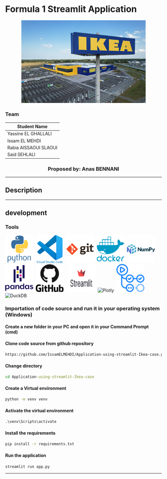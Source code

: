 # Formula 1 Streamlit Application
<div align="center">
  <img src="https://raw.githubusercontent.com/IssamELMEHDI/Application-using-streamlit-Ikea-case/master/images/ikea%20photo.jpg" title="Image" alt="Image" width="400"/>
</div>

<div>
  <div align="left">

### Team

| Student Name   |
|----------|
| Yassine EL GHALLALI |
| Issam EL MEHDI |
| Rabia AISSAOUI SLAOUI |
| Said SEHLALI |

  </div>

  <div align="center">

### Proposed by: Anas BENNANI

  </div>

---

## Description

---

## development

### Tools

<div>
  <img src="https://github.com/devicons/devicon/blob/master/icons/python/python-original-wordmark.svg" title="Python" alt="Python" width="90" height="90"/>&nbsp;
  <img src="https://github.com/devicons/devicon/blob/master/icons/vscode/vscode-original-wordmark.svg" title="VSCode" alt="VSCode" width="90" height="90"/>&nbsp;
  <img src="https://github.com/devicons/devicon/blob/master/icons/git/git-original-wordmark.svg" title="Git" alt="Git" width="90" height="90"/>&nbsp;
  <img src="https://github.com/devicons/devicon/blob/master/icons/docker/docker-plain-wordmark.svg" title="Docker" alt="Docker" width="90" height="90"/>&nbsp;
  <img src="https://github.com/devicons/devicon/blob/master/icons/numpy/numpy-original-wordmark.svg" title="NumPy" alt="NumPy" width="90" height="90"/>&nbsp;
  <img src="https://github.com/devicons/devicon/blob/master/icons/pandas/pandas-original-wordmark.svg" title="Pandas" alt="Pandas" width="90" height="90"/>&nbsp;
  <img src="https://github.com/devicons/devicon/blob/master/icons/github/github-original-wordmark.svg" title="GitHub" alt="GitHub" width="90" height="90" /> &nbsp;
  <img src="https://github.com/elghallali/my-images/blob/master/streamlit-logo-primary-colormark-darktext.svg" title="Streamlit" alt="Streamlit" width="90" height="90">&nbsp;
  <img src="https://store-images.s-microsoft.com/image/apps.36868.bfb0e2ee-be9e-4c73-807f-e0a7b805b1be.712aff5d-5800-47e0-97be-58d17ada3fb8.a46845e6-ce94-44cf-892b-54637c6fcf06" title="Plotly" alt="Plotly" width="90" height="90">&nbsp;
  <img src="https://github.com/elghallali/my-images/blob/master/GitHub%20Actions.svg" title="GitHub Actions" alt="GitHub Actions" width="90" height="90">&nbsp;
  <img src="https://duckdb.org/images/logo-dl/DuckDB_Logo-stacked.svg" title="DuckDB" alt="DuckDB" width="90" height="90">&nbsp;
</div>

### Importation of code source and run it in your operating system (Windows)

#### Create a new folder in your PC and open it in your Command Prompt (cmd)  

#### Clone code source from github repository

```cmd
https://github.com/IssamELMEHDI/Application-using-streamlit-Ikea-case.git
```
#### Change directory

```cmd
cd Application-using-streamlit-Ikea-case
```
#### Create a Virtual environment

```cmd
python -m venv venv 
```

#### Activate the virtual environment

```cmd
.\venv\Scripts\activate
```

#### Install the requirements

```cmd
pip install -r requirements.txt
```

#### Run the application

```cmd
streamlit run app.py
```

---